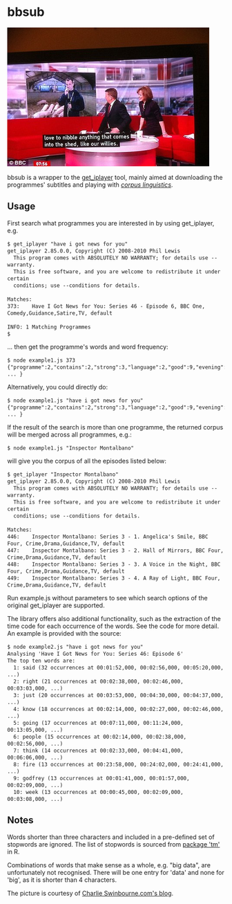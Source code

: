 # bbsub

![love to nibble anything that comes into the shed, like our willies.](loveToNibble.jpg)

bbsub is a wrapper to the [get_iplayer](http://www.infradead.org/get_iplayer/html/get_iplayer.html) tool, mainly aimed at downloading the programmes' subtitles and playing with [_corpus linguistics_](http://en.wikipedia.org/wiki/Corpus_linguistics). 

## Usage

First search what programmes you are interested in by using get_iplayer, e.g.

	$ get_iplayer "have i got news for you"
	get_iplayer 2.85.0.0, Copyright (C) 2008-2010 Phil Lewis
	  This program comes with ABSOLUTELY NO WARRANTY; for details use --warranty.
	  This is free software, and you are welcome to redistribute it under certain
	  conditions; use --conditions for details.

	Matches:
	373:	Have I Got News for You: Series 46 - Episode 6, BBC One, Comedy,Guidance,Satire,TV, default

	INFO: 1 Matching Programmes
	$ 

... then get the programme's words and word frequency:

	$ node example1.js 373
	{"programme":2,"contains":2,"strong":3,"language":2,"good":9,"evening":1,"welcome":3,"news":8,"alexander":2,"armstrong":1, ... }

Alternatively, you could directly do:

	$ node example1.js "have i got news for you"
	{"programme":2,"contains":2,"strong":3,"language":2,"good":9,"evening":1,"welcome":3,"news":8,"alexander":2,"armstrong":1, ... }

If the result of the search is more than one programme, the returned corpus will be merged across all programmes, e.g.: 

	$ node example1.js "Inspector Montalbano" 

will give you the corpus of all the episodes listed below:

	$ get_iplayer "Inspector Montalbano"
	get_iplayer 2.85.0.0, Copyright (C) 2008-2010 Phil Lewis
	  This program comes with ABSOLUTELY NO WARRANTY; for details use --warranty.
	  This is free software, and you are welcome to redistribute it under certain
	  conditions; use --conditions for details.

	Matches:
	446:	Inspector Montalbano: Series 3 - 1. Angelica's Smile, BBC Four, Crime,Drama,Guidance,TV, default
	447:	Inspector Montalbano: Series 3 - 2. Hall of Mirrors, BBC Four, Crime,Drama,Guidance,TV, default
	448:	Inspector Montalbano: Series 3 - 3. A Voice in the Night, BBC Four, Crime,Drama,Guidance,TV, default
	449:	Inspector Montalbano: Series 3 - 4. A Ray of Light, BBC Four, Crime,Drama,Guidance,TV, default

Run example.js without parameters to see which search options of the original get_iplayer are supported.

The library offers also additional functionality, such as the extraction of the time code for each occurrence of the words. See the code for more detail. An example is provided with the source:

	$ node example2.js "have i got news for you"
	Analysing 'Have I Got News for You: Series 46: Episode 6'
	The top ten words are:
	  1: said (32 occurrences at 00:01:52,000, 00:02:56,000, 00:05:20,000, ...)
	  2: right (21 occurrences at 00:02:38,000, 00:02:46,000, 00:03:03,000, ...)
	  3: just (20 occurrences at 00:03:53,000, 00:04:30,000, 00:04:37,000, ...)
	  4: know (18 occurrences at 00:02:14,000, 00:02:27,000, 00:02:46,000, ...)
	  5: going (17 occurrences at 00:07:11,000, 00:11:24,000, 00:13:05,000, ...)
	  6: people (15 occurrences at 00:02:14,000, 00:02:38,000, 00:02:56,000, ...)
	  7: think (14 occurrences at 00:02:33,000, 00:04:41,000, 00:06:06,000, ...)
	  8: fire (13 occurrences at 00:23:58,000, 00:24:02,000, 00:24:41,000, ...)
	  9: godfrey (13 occurrences at 00:01:41,000, 00:01:57,000, 00:02:09,000, ...)
	  10: week (13 occurrences at 00:00:45,000, 00:02:09,000, 00:03:08,000, ...)

## Notes
Words shorter than three characters and included in a pre-defined set of stopwords are ignored. The list of stopwords is sourced from [package 'tm'](http://cran.r-project.org/web/packages/tm/index.html) in R. 

Combinations of words that make sense as a whole, e.g. "big data", are unfortunately not recognised. There will be one entry for 'data' and none for 'big', as it is shorter than 4 characters.

The picture is courtesy of [Charlie Swinbourne.com's blog](http://charlieswinbourne.com/2011/10/18/attacking-the-bbc-on-live-subtitles-doesnt-do-deaf-people-any-favours/).